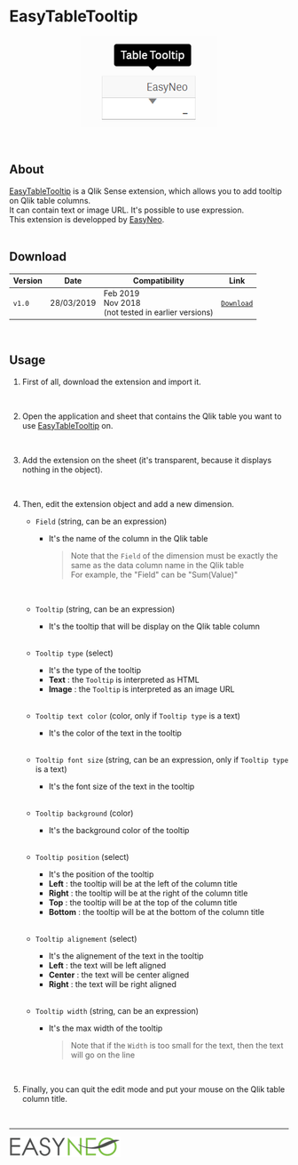 # EasyTableTooltip

<p align="center">
  <img src="https://github.com/sebastiengunther/EasyTableTooltip/blob/master/easy-tabletooltip-preview.png?raw=true"/>
</p>
<br/>

## About

[EasyTableTooltip](https://github.com/sebastiengunther/EasyTableTooltip/) is a Qlik Sense extension, which allows you to add tooltip on Qlik table columns.
<br/>
It can contain text or image URL. It's possible to use expression.
<br/>
This extension is developped by [EasyNeo](https://www.easyneo.fr/).
<br/>
<br/>

## Download
  
| Version | Date | Compatibility | Link |
| --- | --- | --- | --- |
| `v1.0` | 28/03/2019 | Feb 2019 <br/> Nov 2018 <br/> (not tested in earlier versions) | [`Download`](https://github.com/sebastiengunther/EasyTableTooltip/archive/v1.0.zip) |
  
<br/>

## Usage

1. First of all, download the extension and import it.
  <br/>

2. Open the application and sheet that contains the Qlik table you want to use [EasyTableTooltip](https://github.com/sebastiengunther/EasyTableTooltip/) on.
  <br/>

3. Add the extension on the sheet (it's transparent, because it displays nothing in the object).
  <br/>

4. Then, edit the extension object and add a new dimension.

    * `Field` (string, can be an expression)
      * It's the name of the column in the Qlik table
        > Note that the `Field` of the dimension must be exactly the same as the data column name in the Qlik table <br/>
        > For example, the "Field" can be "Sum(Value)"
      <br/>
      
    * `Tooltip` (string, can be an expression)
      * It's the tooltip that will be display on the Qlik table column
      <br/>
      
    * `Tooltip type` (select)
      * It's the type of the tooltip
      * __Text__ : the `Tooltip` is interpreted as HTML
      * __Image__ : the `Tooltip` is interpreted as an image URL
      <br/>
      
    * `Tooltip text color` (color, only if `Tooltip type` is a text)
      * It's the color of the text in the tooltip
      <br/>
      
    * `Tooltip font size` (string, can be an expression, only if `Tooltip type` is a text)
      * It's the font size of the text in the tooltip
      <br/>
      
    * `Tooltip background` (color)
      * It's the background color of the tooltip
      <br/>
      
    * `Tooltip position` (select)
      * It's the position of the tooltip
      * __Left__ : the tooltip will be at the left of the column title
      * __Right__ : the tooltip will be at the right of the column title
      * __Top__ : the tooltip will be at the top of the column title
      * __Bottom__ : the tooltip will be at the bottom of the column title
      <br/>
      
    * `Tooltip alignement` (select)
      * It's the alignement of the text in the tooltip
      * __Left__ : the text will be left aligned
      * __Center__ : the text will be center aligned
      * __Right__ : the text will be right aligned
      <br/>
      
    * `Tooltip width` (string, can be an expression)
      * It's the max width of the tooltip
        > Note that if the `Width` is too small for the text, then the text will go on the line
      <br/>

5. Finally, you can quit the edit mode and put your mouse on the Qlik table column title.


<br/>
<hr/>

[![EasyNEo](https://github.com/sebastiengunther/EasyTableTooltip/blob/master/resources/image/easyneo_transparent.png?raw=true)](https://www.easyneo.fr/)













